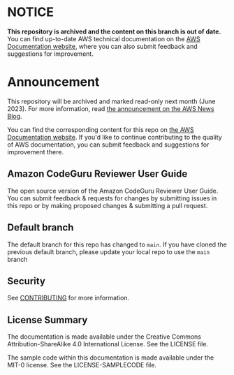 # NOTICE

**This repository is archived and the content on this branch is out of date.** You can find up-to-date AWS technical documentation on the [AWS Documentation website](https://docs.aws.amazon.com/), where you can also submit feedback and suggestions for improvement.

# Announcement

This repository will be archived and marked read-only next month (June 2023). For more information, read [the announcement on the AWS News Blog](https://aws.amazon.com/blogs/aws/retiring-the-aws-documentation-on-github/).

You can find the corresponding content for this repo on [the AWS Documentation website](https://docs.aws.amazon.com/codeguru/latest/reviewer-ug). If you'd like to continue contributing to the quality of AWS documentation, you can submit feedback and suggestions for improvement there.

## Amazon CodeGuru Reviewer User Guide

The open source version of the Amazon CodeGuru Reviewer User Guide. You can submit feedback & requests for changes by submitting issues in this repo or by making proposed changes & submitting a pull request.

## Default branch
The default branch for this repo has changed to `main`. 
If you have cloned the previous default branch, please update your local repo to use the `main` branch

## Security

See [CONTRIBUTING](CONTRIBUTING.md#security-issue-notifications) for more information.

## License Summary

The documentation is made available under the Creative Commons Attribution-ShareAlike 4.0 International License. See the LICENSE file.

The sample code within this documentation is made available under the MIT-0 license. See the LICENSE-SAMPLECODE file.
